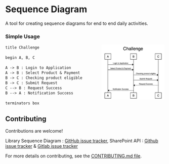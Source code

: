 # Sequence Diagram

A tool for creating sequence diagrams for end to end daily activities.

### Simple Usage

<img src="screenshots/SequenceDiagram.png" alt="Simple Usage preview" width="200" align="right" />

```
title Challenge

begin A, B, C 

A -> B : Login to Application
A -> B : Select Product & Payment
B -> C : Checking product eligible
B -> C : Submit Request
C --> B : Request Success
B --> A : Notification Success

terminators box
```

## Contributing

Contributions are welcome!

Library Sequence Diagram : [GitHub issue tracker](https://github.com/davidje13/SequenceDiagram/issues),
SharePoint API : [Github issue tracker](https://docs.microsoft.com/en-us/graph/api/driveitem-put-content?view=graph-rest-1.0&tabs=http) & [Gitlab issue tracker](https://gitlab.com/AwesomeRei/sharepoint)

For more details on contributing, see the
[CONTRIBUTING.md file](docs/CONTRIBUTING.md).
